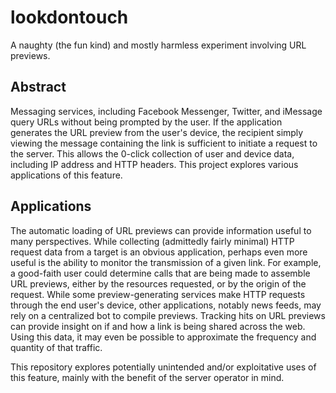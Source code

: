 # lookdontouch
A naughty (the fun kind) and mostly harmless experiment involving URL previews.

## Abstract
Messaging services, including Facebook Messenger, Twitter, and iMessage query URLs without being prompted by the user. If the application generates the URL preview from the user's device, the recipient simply viewing the message containing the link is sufficient to initiate a request to the server. This allows the 0-click collection of user and device data, including IP address and HTTP headers. This project explores various applications of this feature.

## Applications
The automatic loading of URL previews can provide information useful to many perspectives. While collecting (admittedly fairly minimal) HTTP request data from a target is an obvious application, perhaps even more useful is the ability to monitor the transmission of a given link. For example, a good-faith user could determine calls that are being made to assemble URL previews, either by the resources requested, or by the origin of the request. While some preview-generating services make HTTP requests through the end user's device, other applications, notably news feeds, may rely on a centralized bot to compile previews. Tracking hits on URL previews can provide insight on if and how a link is being shared across the web. Using this data, it may even be possible to approximate the frequency and quantity of that traffic.

This repository explores potentially unintended and/or exploitative uses of this feature, mainly with the benefit of the server operator in mind.
